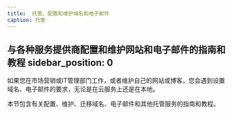 ```yaml
---
title:  托管、配置和维护域名和电子邮件
caption: 托管
---
```

 与各种服务提供商配置和维护网站和电子邮件的指南和教程
sidebar_position: 0
---
如果您在市场营销或IT管理部门工作，或者维护自己的网站或博客，您会遇到设置域名、电子邮件的要求，无论是在云服务上还是在本地。

本节包含有关配置、维护、迁移域名、电子邮件和其他托管服务的指南和教程。